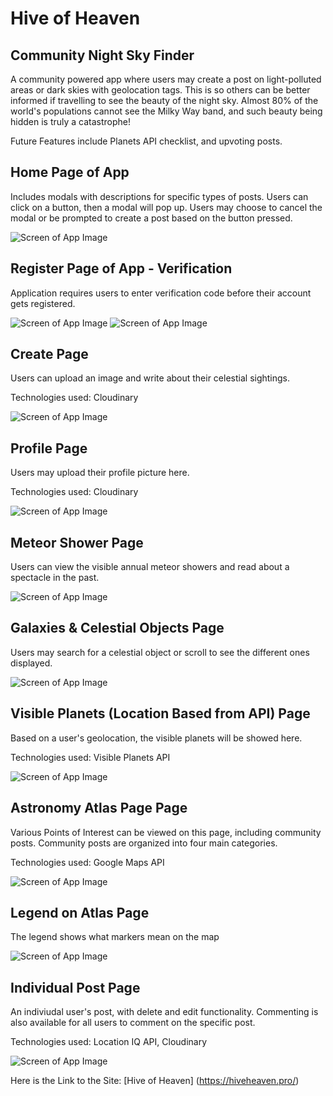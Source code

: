 # Hive of Heaven
## Community Night Sky Finder

A community powered app where users may
create a post on light-polluted areas or dark skies
with geolocation tags. This is so others can be
better informed if travelling to see the beauty of
the night sky. Almost 80% of the world's
populations cannot see the Milky Way band, and
such beauty being hidden is truly a catastrophe!


Future Features include Planets API checklist, and upvoting posts.

## Home Page of App

Includes modals with descriptions for specific types of posts. Users can click on a button, then a modal will pop up. Users may choose to cancel the modal or be prompted to create a post based on the button pressed.

![Screen of App Image](./p1home.png)

## Register Page of App - Verification

Application requires users to enter verification code before their account gets registered.

![Screen of App Image](./emailverification.png)
![Screen of App Image](./emailverify.png)


## Create Page
Users can upload an image and write about their celestial sightings. 

Technologies used: Cloudinary

![Screen of App Image](./p1post.png)



## Profile Page
Users may upload their profile picture here.

Technologies used: Cloudinary

![Screen of App Image](./p2profile.png)



## Meteor Shower Page
Users can view the visible annual meteor showers and read about a spectacle in the past.

![Screen of App Image](./p3meteor.png)



## Galaxies & Celestial Objects Page
Users may search for a celestial object or scroll to see the different ones displayed.

![Screen of App Image](./p4celestial.png)


## Visible Planets (Location Based from API) Page
Based on a user's geolocation, the visible planets will be showed here.

Technologies used: Visible Planets API

![Screen of App Image](./p5visible.png)



## Astronomy Atlas Page Page
Various Points of Interest can be viewed on this page, including community posts. Community posts are organized into four main categories. 

Technologies used: Google Maps API

![Screen of App Image](./p6atlas.png)



## Legend on Atlas Page
The legend shows what markers mean on the map

![Screen of App Image](./p6legend.png)


## Individual Post Page
An indiviudal user's post, with delete and edit functionality. Commenting is also available for all users to comment on the specific post.

Technologies used: Location IQ API, Cloudinary

![Screen of App Image](./p7posting.png)













Here is the Link to the Site: [Hive of Heaven]
(https://hiveheaven.pro/)

